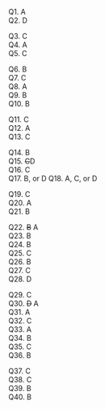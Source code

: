 <!-- API Server -->
Q1. A  
Q2. D     
<!-- Async -->
Q3. C   
Q4. A  
Q5. C   
<!-- Express.js -->
Q6. B   
Q7. C   
Q8. A  
Q9. B   
Q10. B   
<!-- JS -->
Q11. C   
Q12. A  
Q13. C   
<!-- JSON and Arrays -->
Q14. B   
Q15. ~~C~~D   
Q16. C   
Q17. B, or D
Q18. A, C, or D   
<!-- JWT -->
Q19. C   
Q20. A  
Q21. B   
<!-- MongoDB -->
Q22. ~~B~~ A   
Q23. B   
Q24. B   
Q25. C   
Q26. B   
Q27. C   
Q28. D   
<!-- Mongoose -->
Q29. C   
Q30. ~~D~~ A   
Q31. A  
Q32. C   
Q33. A  
Q34. B   
Q35. C   
Q36. B   
<!-- React -->
Q37. C   
Q38. C   
Q39. B   
Q40. B   

